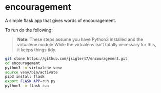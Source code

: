 # encouragement
A simple flask app that gives words of encouragement.

To run do the following:
> **Note**: These steps assume you have Python3 installed and the virtualenv module
> While the virtualenv isn't totally necessary for this, it keeps things tidy.
``` bash
git clone https://github.com/jsigler47/encouragement.git
cd encouragement
python3 -m virtualenv venv
source venv/bin/activate
pip3 install flask
export FLASK_APP=run.py
python3 -m flask run
```

